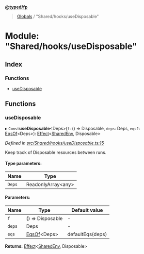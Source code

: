 **[@typed/fp](../README.md)**

> [Globals](../globals.md) / "Shared/hooks/useDisposable"

# Module: "Shared/hooks/useDisposable"

## Index

### Functions

* [useDisposable](_shared_hooks_usedisposable_.md#usedisposable)

## Functions

### useDisposable

▸ `Const`**useDisposable**\<Deps>(`f`: () => Disposable, `deps`: Deps, `eqs?`: [EqsOf](_shared_common_eqsof_.md#eqsof)\<Deps>): [Effect](_effect_effect_.effect.md)\<[SharedEnv](../interfaces/_shared_core_services_sharedenv_.sharedenv.md), Disposable>

*Defined in [src/Shared/hooks/useDisposable.ts:15](https://github.com/TylorS/typed-fp/blob/6ccb290/src/Shared/hooks/useDisposable.ts#L15)*

Keep track of Disposable resources between runs.

#### Type parameters:

Name | Type |
------ | ------ |
`Deps` | ReadonlyArray\<any> |

#### Parameters:

Name | Type | Default value |
------ | ------ | ------ |
`f` | () => Disposable | - |
`deps` | Deps | - |
`eqs` | [EqsOf](_shared_common_eqsof_.md#eqsof)\<Deps> | defaultEqs(deps) |

**Returns:** [Effect](_effect_effect_.effect.md)\<[SharedEnv](../interfaces/_shared_core_services_sharedenv_.sharedenv.md), Disposable>
